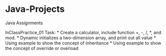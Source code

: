 # Java-Projects
Java Assignments

InClassPractice_01
	Task: 
		* Create a calculator, include function +, -, /, *, and mod.
		* Dynamic initializes a two-dimension array, and print out all value
		* Using example to show the concept of inheritance
		* Using example to show the concept of override or overload

